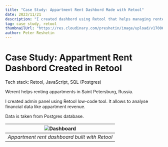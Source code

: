 ```yaml
---
title: "Case Study: Appartment Rent Dashbord Made with Retool"
date: 2023/11/21
description: "I created dashbord using Retool that helps managing rented appartments in St-Petersburg"
tag: case study, retool
thumbnailUrl: "https://res.cloudinary.com/preshetin/image/upload/v1700651530/preshetin.com/case-studies/werent-low-res_yg64z5.jpg"
author: Peter Reshetin
---
```


# Case Study: Appartment Rent Dashbord Created in Retool

Tech stack: Retool, JavaScript, SQL (Postgres)

Werent helps renting appartments in Saint Petersburg, Russia.

I created admin panel using Retool low-code tool. It allows to analyse financial data like appartment revenue. 

Data is taken from Postgres database.

| ![Dashboard](https://res.cloudinary.com/preshetin/image/upload/v1700651530/preshetin.com/case-studies/werent-low-res_yg64z5.jpg)|
|:--:| 
| *Appartment rent dashboard built with Retool* |
